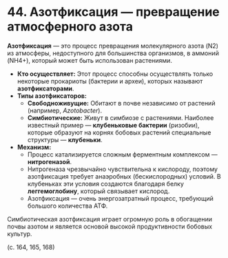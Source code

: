 # 44. Азотфиксация — превращение атмосферного азота

**Азотфиксация** — это процесс превращения молекулярного азота (N2) из атмосферы, недоступного для большинства организмов, в аммоний (NH4+), который может быть использован растениями.

*   **Кто осуществляет:** Этот процесс способны осуществлять только некоторые прокариоты (бактерии и археи), которых называют **азотфиксаторами**.
*   **Типы азотфиксаторов:**
    *   **Свободноживущие:** Обитают в почве независимо от растений (например, *Azotobacter*).
    *   **Симбиотические:** Живут в симбиозе с растениями. Наиболее известный пример — **клубеньковые бактерии** (ризобии), которые образуют на корнях бобовых растений специальные структуры — **клубеньки**.
*   **Механизм:**
    *   Процесс катализируется сложным ферментным комплексом — **нитрогеназой**.
    *   Нитрогеназа чрезвычайно чувствительна к кислороду, поэтому азотфиксация требует анаэробных (бескислородных) условий. В клубеньках эти условия создаются благодаря белку **леггемоглобину**, который связывает кислород.
    *   Азотфиксация — очень энергозатратный процесс, требующий большого количества АТФ.

Симбиотическая азотфиксация играет огромную роль в обогащении почвы азотом и является основой высокой продуктивности бобовых культур.

(с. 164, 165, 168)
